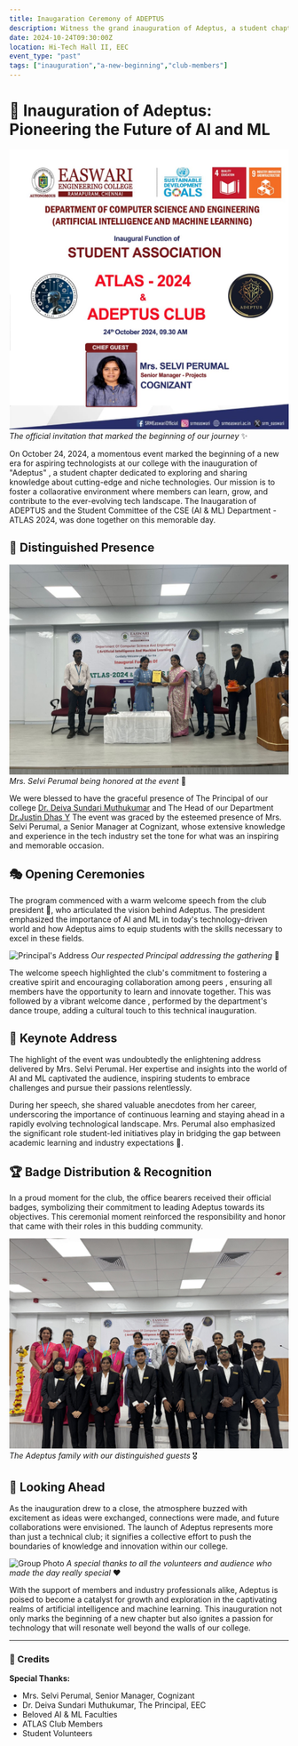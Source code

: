 ```yaml
---
title: Inaugaration Ceremony of ADEPTUS 
description: Witness the grand inauguration of Adeptus, a student chapter empowering the youth on technological awareness and skills that sets the foundation for future tech innovators. 
date: 2024-10-24T09:30:00Z
location: Hi-Tech Hall II, EEC 
event_type: "past"
tags: ["inauguration","a-new-beginning","club-members"]
---
```


# 🌟 Inauguration of Adeptus: Pioneering the Future of AI and ML

![Event Invitation](https://raw.githubusercontent.com/tanush-em/adeptus-assets/master/uploads/inaugaration-poster.jpeg)
*The official invitation that marked the beginning of our journey* ✨

On October 24, 2024, a momentous event marked the beginning of a new era for aspiring technologists at our college with the inauguration of "Adeptus" , a student chapter dedicated to exploring and sharing knowledge about cutting-edge and niche technologies. Our mission is to foster a collaorative environment where members can learn, grow, and contribute to the ever-evolving tech landscape. 
The Inaugaration of ADEPTUS and the Student Committee of the CSE (AI & ML) Department - ATLAS 2024, was done together on this memorable day. 

## 👥 Distinguished Presence

![Honoring the Chief Guest](https://raw.githubusercontent.com/tanush-em/adeptus-assets/master/uploads/chief-guest-honoring.jpeg)
*Mrs. Selvi Perumal being honored at the event* 🎊

We were blessed to have the graceful presence of The Principal of our college [Dr. Deiva Sundari Muthukumar](https://www.linkedin.com/in/deiva-sundari-muthukumar-a738a66a/)  and The Head of our Department [Dr.Justin Dhas Y](https://www.linkedin.com/in/dr-justin-dhas-y-2a91b8127/) 
The event was graced by the esteemed presence of Mrs. Selvi Perumal, a Senior Manager at Cognizant, whose extensive knowledge and experience in the tech industry set the tone for what was an inspiring and memorable occasion. 

## 🎭 Opening Ceremonies

The program commenced with a warm welcome speech from the club president 🎤, who articulated the vision behind Adeptus. The president emphasized the importance of AI and ML in today's technology-driven world and how Adeptus aims to equip students with the skills necessary to excel in these fields. 

![Principal's Address](https://res.cloudinary.com/dmrdiqtkm/image/upload/v1735706413/adeptus-demo_blxmlo.png)
*Our respected Principal addressing the gathering* 📢

The welcome speech highlighted the club's commitment to fostering a creative spirit and encouraging collaboration among peers , ensuring all members have the opportunity to learn and innovate together. This was followed by a vibrant welcome dance , performed by the department's dance troupe, adding a cultural touch to this technical inauguration.

## 🎯 Keynote Address

The highlight of the event was undoubtedly the enlightening address delivered by Mrs. Selvi Perumal. Her expertise and insights into the world of AI and ML captivated the audience, inspiring students to embrace challenges and pursue their passions relentlessly. 

During her speech, she shared valuable anecdotes from her career, underscoring the importance of continuous learning and staying ahead in a rapidly evolving technological landscape. Mrs. Perumal also emphasized the significant role student-led initiatives play in bridging the gap between academic learning and industry expectations 🌉.

## 🏆 Badge Distribution & Recognition

In a proud moment for the club, the office bearers received their official badges, symbolizing their commitment to leading Adeptus towards its objectives. This ceremonial moment reinforced the responsibility and honor that came with their roles in this budding community.

![Office Bearers](https://raw.githubusercontent.com/tanush-em/adeptus-assets/master/uploads/office-bearers.jpg)
*The Adeptus family with our distinguished guests* 🎖️

## 🚀 Looking Ahead

As the inauguration drew to a close, the atmosphere buzzed with excitement as ideas were exchanged, connections were made, and future collaborations were envisioned. The launch of Adeptus represents more than just a technical club; it signifies a collective effort to push the boundaries of knowledge and innovation within our college.

![Group Photo](https://raw.githubusercontent.com/tanush-em/adeptus-assets/master/uploads/group-pic.jpg)
*A special thanks to all the volunteers and audience who made the day really special* ❤️

With the support of members and industry professionals alike, Adeptus is poised to become a catalyst for growth and exploration in the captivating realms of artificial intelligence and machine learning. This inauguration not only marks the beginning of a new chapter but also ignites a passion for technology that will resonate well beyond the walls of our college.

---

### 🙏 Credits

**Special Thanks:**
- Mrs. Selvi Perumal, Senior Manager, Cognizant 
- Dr. Deiva Sundari Muthukumar, The Principal, EEC 
- Beloved AI & ML Faculties 
- ATLAS Club Members 
- Student Volunteers 
